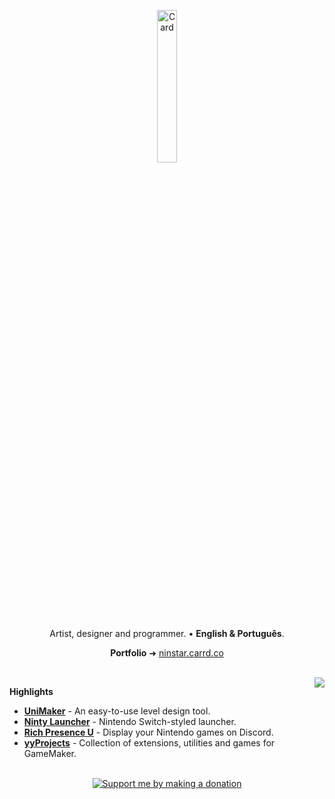 <p align="center"><img alt="Card" src="https://i.imgur.com/Fgb6ZB8.png" width="25%"></p>
<p align="center">Artist, designer and programmer. • <b>English & Português</b>.</p>
<p align="center"><b>Portfolio</b> ➜ <a href="https://ninstar.carrd.co/">ninstar.carrd.co</a></p>
</br>
<img align="right" src="https://github-readme-stats.vercel.app/api?username=ninstar&theme=github_dark&show_icons=true%29]%28https://github.com/anuraghazra/github-readme-stats" />

**Highlights**
- **[UniMaker](https://github.com/ninstar/UniMaker)** \- An easy-to-use level design tool.
- **[Ninty Launcher](https://github.com/ninstar/Ninty-Launcher)** \- Nintendo Switch-styled launcher.
- **[Rich Presence U](https://github.com/ninstar/Rich-Presence-U)** \- Display your Nintendo games on Discord.
- **[yyProjects](https://github.com/ninstar/yyProjects)** \- Collection of extensions, utilities and games for GameMaker.

</br>
<div align="center"><a href="https://ko-fi.com/ninstar"><img src="https://img.shields.io/static/v1?label=&logo=kofi&labelColor=4b8dda&logoColor=white&message=Support+Me+By+Making+A+Donation&color=1b2f45&style=for-the-badge" alt="Support me by making a donation"/></a></div>
